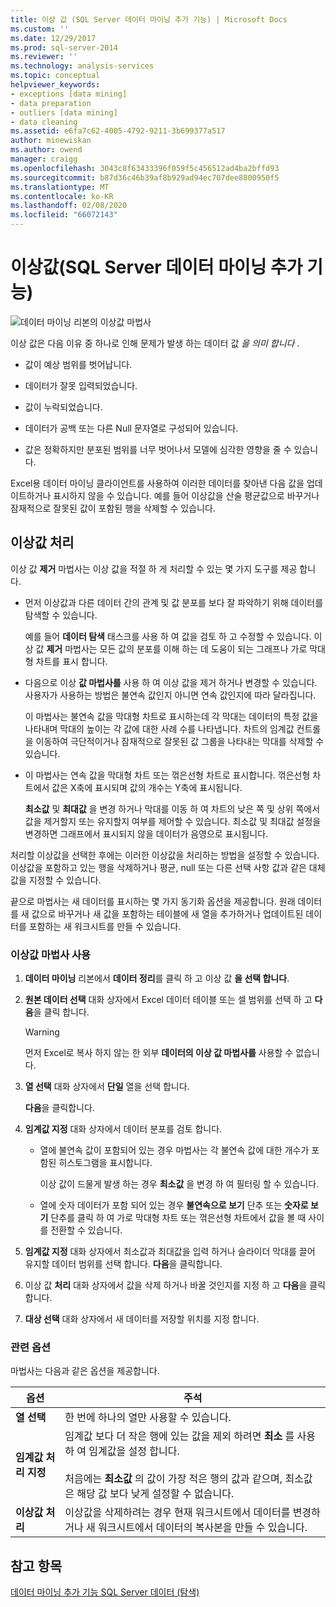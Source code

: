 ```yaml
---
title: 이상 값 (SQL Server 데이터 마이닝 추가 기능) | Microsoft Docs
ms.custom: ''
ms.date: 12/29/2017
ms.prod: sql-server-2014
ms.reviewer: ''
ms.technology: analysis-services
ms.topic: conceptual
helpviewer_keywords:
- exceptions [data mining]
- data preparation
- outliers [data mining]
- data cleaning
ms.assetid: e6fa7c62-4005-4792-9211-3b699377a517
author: minewiskan
ms.author: owend
manager: craigg
ms.openlocfilehash: 3043c8f63433396f059f5c456512ad4ba2bffd93
ms.sourcegitcommit: b87d36c46b39af8b929ad94ec707dee8800950f5
ms.translationtype: MT
ms.contentlocale: ko-KR
ms.lasthandoff: 02/08/2020
ms.locfileid: "66072143"
---
```

# <a name="outliers-sql-server-data-mining-add-ins"></a>이상값(SQL Server 데이터 마이닝 추가 기능)
  ![데이터 마이닝 리본의 이상값 마법사](media/dmc-outliers.gif "데이터 마이닝 리본의 이상값 마법사")  
  
 이상 값은 다음 이유 중 하나로 인해 문제가 발생 하는 데이터 값 *을 의미 합니다* .  
  
-   값이 예상 범위를 벗어납니다.  
  
-   데이터가 잘못 입력되었습니다.  
  
-   값이 누락되었습니다.  
  
-   데이터가 공백 또는 다른 Null 문자열로 구성되어 있습니다.  
  
-   값은 정확하지만 분포된 범위를 너무 벗어나서 모델에 심각한 영향을 줄 수 있습니다.  
  
 Excel용 데이터 마이닝 클라이언트를 사용하여 이러한 데이터를 찾아낸 다음 값을 업데이트하거나 표시하지 않을 수 있습니다. 예를 들어 이상값을 산술 평균값으로 바꾸거나 잠재적으로 잘못된 값이 포함된 행을 삭제할 수 있습니다.  
  
## <a name="handling-outliers"></a>이상값 처리  
 이상 값 **제거** 마법사는 이상 값을 적절 하 게 처리할 수 있는 몇 가지 도구를 제공 합니다.  
  
-   먼저 이상값과 다른 데이터 간의 관계 및 값 분포를 보다 잘 파악하기 위해 데이터를 탐색할 수 있습니다.  
  
     예를 들어 **데이터 탐색** 태스크를 사용 하 여 값을 검토 하 고 수정할 수 있습니다. 이상 값 **제거** 마법사는 모든 값의 분포를 이해 하는 데 도움이 되는 그래프나 가로 막대형 차트를 표시 합니다.  
  
-   다음으로 이상 **값 마법사를** 사용 하 여 이상 값을 제거 하거나 변경할 수 있습니다. 사용자가 사용하는 방법은 불연속 값인지 아니면 연속 값인지에 따라 달라집니다.  
  
     이 마법사는 불연속 값을 막대형 차트로 표시하는데 각 막대는 데이터의 특정 값을 나타내며 막대의 높이는 각 값에 대한 사례 수를 나타냅니다. 차트의 임계값 컨트롤을 이동하여 극단적이거나 잠재적으로 잘못된 값 그룹을 나타내는 막대를 삭제할 수 있습니다.  
  
-   이 마법사는 연속 값을 막대형 차트 또는 꺾은선형 차트로 표시합니다. 꺾은선형 차트에서 값은 X축에 표시되며 값의 개수는 Y축에 표시됩니다.  
  
     **최소값** 및 **최대값** 을 변경 하거나 막대를 이동 하 여 차트의 낮은 쪽 및 상위 쪽에서 값을 제거할지 또는 유지할지 여부를 제어할 수 있습니다. 최소값 및 최대값 설정을 변경하면 그래프에서 표시되지 않을 데이터가 음영으로 표시됩니다.  
  
 처리할 이상값을 선택한 후에는 이러한 이상값을 처리하는 방법을 설정할 수 있습니다. 이상값을 포함하고 있는 행을 삭제하거나 평균, null 또는 다른 선택 사항 값과 같은 대체 값을 지정할 수 있습니다.  
  
 끝으로 마법사는 새 데이터를 표시하는 몇 가지 동기화 옵션을 제공합니다. 원래 데이터를 새 값으로 바꾸거나 새 값을 포함하는 테이블에 새 열을 추가하거나 업데이트된 데이터를 포함하는 새 워크시트를 만들 수 있습니다.  
  
### <a name="using-the-outlier-wizard"></a>이상값 마법사 사용  
  
1.  **데이터 마이닝** 리본에서 **데이터 정리**를 클릭 하 고 이상 값 **을 선택 합니다**.  
  
2.  **원본 데이터 선택** 대화 상자에서 Excel 데이터 테이블 또는 셀 범위를 선택 하 고 **다음**을 클릭 합니다.  
  
    > [!WARNING]  
    >  먼저 Excel로 복사 하지 않는 한 외부 **데이터의 이상 값 마법사를** 사용할 수 없습니다.  
  
3.  **열 선택** 대화 상자에서 **단일** 열을 선택 합니다.  
  
     **다음**을 클릭합니다.  
  
4.  **임계값 지정** 대화 상자에서 데이터 분포를 검토 합니다.  
  
    -   열에 불연속 값이 포함되어 있는 경우 마법사는 각 불연속 값에 대한 개수가 포함된 히스토그램을 표시합니다.  
  
         이상 값이 드물게 발생 하는 경우 **최소값** 을 변경 하 여 필터링 할 수 있습니다.  
  
    -   열에 숫자 데이터가 포함 되어 있는 경우 **불연속으로 보기** 단추 또는 **숫자로 보기** 단추를 클릭 하 여 가로 막대형 차트 또는 꺾은선형 차트에서 값을 볼 때 사이를 전환할 수 있습니다.  
  
5.  **임계값 지정** 대화 상자에서 최소값과 최대값을 입력 하거나 슬라이더 막대를 끌어 유지할 데이터 범위를 선택 합니다. **다음**을 클릭합니다.  
  
6.  이상 값 **처리** 대화 상자에서 값을 삭제 하거나 바꿀 것인지를 지정 하 고 **다음**을 클릭 합니다.  
  
7.  **대상 선택** 대화 상자에서 새 데이터를 저장할 위치를 지정 합니다.  
  
### <a name="related-options"></a>관련 옵션  
 마법사는 다음과 같은 옵션을 제공합니다.  
  
|**옵션**|**주석**|  
|-----------------|-----------------|  
|**열 선택**|한 번에 하나의 열만 사용할 수 있습니다.|  
|**임계값 처리 지정**|임계값 보다 더 작은 행에 있는 값을 제외 하려면 **최소** 를 사용 하 여 임계값을 설정 합니다.<br /><br /> 처음에는 **최소값** 의 값이 가장 적은 행의 값과 같으며, 최소값은 해당 값 보다 낮게 설정할 수 없습니다.|  
|**이상값 처리**|이상값을 삭제하려는 경우 현재 워크시트에서 데이터를 변경하거나 새 워크시트에서 데이터의 복사본을 만들 수 있습니다.|  
  
## <a name="see-also"></a>참고 항목  
 [데이터 마이닝 추가 기능 SQL Server 데이터 &#40;탐색&#41;](explore-data-sql-server-data-mining-add-ins.md)  
  
  
